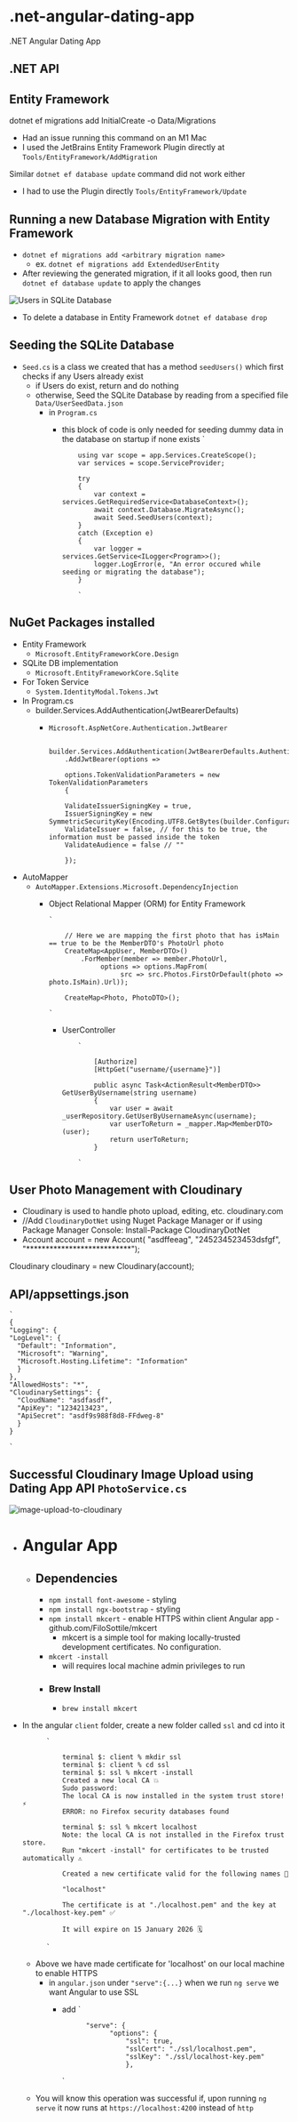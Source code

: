 # .net-angular-dating-app

.NET Angular Dating App

## .NET API

## Entity Framework

dotnet ef migrations add InitialCreate -o Data/Migrations

- Had an issue running this command on an M1 Mac
- I used the JetBrains Entity Framework Plugin directly at `Tools/EntityFramework/AddMigration`

Similar `dotnet ef database update` command did not work either

- I had to use the Plugin directly `Tools/EntityFramework/Update`

## Running a new Database Migration with Entity Framework
- `dotnet ef migrations add <arbitrary migration name>`
  - ex. `dotnet ef migrations add ExtendedUserEntity`
- After reviewing the generated migration, if it all looks good, then run `dotnet ef database update` to apply the changes

![Users in SQLite Database](https://raw.githubusercontent.com/kawgh1/.net-angular-dating-app/main/API/Users%20in%20sql%20lite%20database.png)


- To delete a database in Entity Framework `dotnet ef database drop`

## Seeding the SQLite Database
- `Seed.cs` is a class we created that has a method `seedUsers()` which first checks if any Users already exist
  - if Users do exist, return and do nothing
  - otherwise, Seed the SQLite Database by reading from a specified file `Data/UserSeedData.json`
    - in `Program.cs`
      - this block of code is only needed for seeding dummy data in the database on startup if none exists `
      

                using var scope = app.Services.CreateScope();
                var services = scope.ServiceProvider;
                
                try
                {
                    var context = services.GetRequiredService<DatabaseContext>();
                    await context.Database.MigrateAsync();
                    await Seed.SeedUsers(context);
                }
                catch (Exception e)
                {
                    var logger = services.GetService<ILogger<Program>>();
                    logger.LogError(e, "An error occured while seeding or migrating the database");
                }
        
                `


## NuGet Packages installed
- Entity Framework
  - `Microsoft.EntityFrameworkCore.Design`
- SQLite DB implementation
  - `Microsoft.EntityFrameworkCore.Sqlite`
- For Token Service
  - `System.IdentityModal.Tokens.Jwt`
- In Program.cs
  - builder.Services.AddAuthentication(JwtBearerDefaults)
    - `Microsoft.AspNetCore.Authentication.JwtBearer`
       
        
        
              builder.Services.AddAuthentication(JwtBearerDefaults.AuthenticationScheme)
              .AddJwtBearer(options =>
      
              options.TokenValidationParameters = new TokenValidationParameters
              {
            
              ValidateIssuerSigningKey = true,
              IssuerSigningKey = new SymmetricSecurityKey(Encoding.UTF8.GetBytes(builder.Configuration["TokenKey"])),
              ValidateIssuer = false, // for this to be true, the information must be passed inside the token
              ValidateAudience = false // ""
      
              });

- AutoMapper
  - `AutoMapper.Extensions.Microsoft.DependencyInjection`
    - Object Relational Mapper (ORM) for Entity Framework 
    
          `
      
              // Here we are mapping the first photo that has isMain == true to be the MemberDTO's PhotoUrl photo
              CreateMap<AppUser, MemberDTO>()
                  .ForMember(member => member.PhotoUrl,
                       options => options.MapFrom(
                            src => src.Photos.FirstOrDefault(photo => photo.IsMain).Url));
        
              CreateMap<Photo, PhotoDTO>();
          
          `
      - UserController

                `
      
                    [Authorize]
                    [HttpGet("username/{username}")]
                    
                    public async Task<ActionResult<MemberDTO>> GetUserByUsername(string username)
                    {
                        var user = await _userRepository.GetUserByUsernameAsync(username);
                        var userToReturn = _mapper.Map<MemberDTO>(user);
                        return userToReturn;
                    }
              
                `

## User Photo Management with Cloudinary
- Cloudinary is used to handle photo upload, editing, etc. cloudinary.com
- //Add `CloudinaryDotNet` using Nuget Package Manager or if using Package Manager Console:
  Install-Package CloudinaryDotNet
- Account account = new Account(
  "asdffeeag",
  "245234523453dsfgf",
  "***************************");

Cloudinary cloudinary = new Cloudinary(account);

## API/appsettings.json

    `
    {
    "Logging": {
    "LogLevel": {
      "Default": "Information",
      "Microsoft": "Warning",
      "Microsoft.Hosting.Lifetime": "Information"
      }
    },
    "AllowedHosts": "*",
    "CloudinarySettings": {
      "CloudName": "asdfasdf",
      "ApiKey": "1234213423",
      "ApiSecret": "asdf9s988f8d8-FFdweg-8"
      }
    }
    
    `

## Successful Cloudinary Image Upload using Dating App API `PhotoService.cs`
![image-upload-to-cloudinary](https://raw.githubusercontent.com/kawgh1/.net-angular-dating-app/main/API/successful-cloudinary-image-upload.png)

- # Angular App

    - ## Dependencies
        - `npm install font-awesome` - styling
        - `npm install ngx-bootstrap` - styling
        - `npm install mkcert` - enable HTTPS within client Angular app - github.com/FiloSottile/mkcert
            - mkcert is a simple tool for making locally-trusted development certificates. No configuration.
        - `mkcert -install`
          - will requires local machine admin privileges to run
        - ### Brew Install
            - `brew install mkcert`
- In the angular `client` folder, create a new folder called `ssl` and cd into it
                       
            `
                      
                terminal $: client % mkdir ssl
                terminal $: client % cd ssl
                terminal $: ssl % mkcert -install
                Created a new local CA 💥
                Sudo password:
                The local CA is now installed in the system trust store! ⚡️
                ERROR: no Firefox security databases found

                terminal $: ssl % mkcert localhost
                Note: the local CA is not installed in the Firefox trust store.
                Run "mkcert -install" for certificates to be trusted automatically ⚠️
            
                Created a new certificate valid for the following names 📜
            
                "localhost"
            
                The certificate is at "./localhost.pem" and the key at "./localhost-key.pem" ✅
             
                It will expire on 15 January 2026 🗓

            `
    - Above we have made certificate for 'localhost' on our local machine to enable HTTPS
      - in `angular.json` under `"serve":{...}` when we run `ng serve` we want Angular to use SSL
        - add 
            `
              
                    "serve": {
                          "options": {
                              "ssl": true,
                              "sslCert": "./ssl/localhost.pem",
                              "sslKey": "./ssl/localhost-key.pem"
                              },
            `
    - You will know this operation was successful if, upon running `ng serve` it now runs at `https://localhost:4200` instead of `http`
